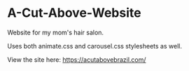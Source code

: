 # A-Cut-Above-Website
Website for my mom's hair salon.

Uses both animate.css and carousel.css stylesheets as well.

View the site here: https://acutabovebrazil.com/
